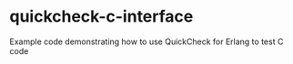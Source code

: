 # quickcheck-c-interface
Example code demonstrating how to use QuickCheck for Erlang to test C code
